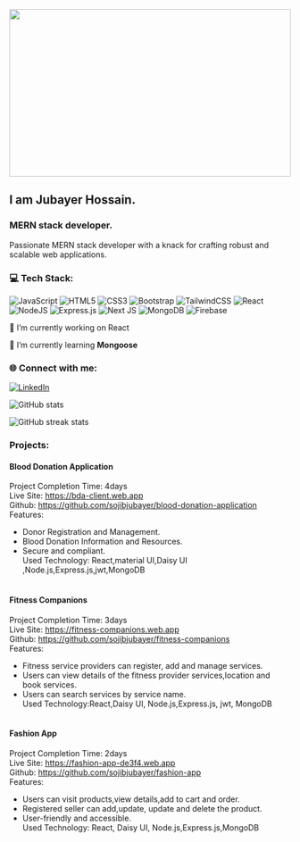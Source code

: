 
<img src="https://i.ibb.co/PCYX9Bq/developer.png" width="100%" height="300px">



## I am Jubayer Hossain. 
###  MERN stack developer.



Passionate MERN stack developer with a knack for crafting robust and scalable web applications.

### 💻 Tech Stack:
![JavaScript](https://img.shields.io/badge/javascript-%23323330.svg?style=for-the-badge&logo=javascript&logoColor=%23F7DF1E) ![HTML5](https://img.shields.io/badge/html5-%23E34F26.svg?style=for-the-badge&logo=html5&logoColor=white) ![CSS3](https://img.shields.io/badge/css3-%231572B6.svg?style=for-the-badge&logo=css3&logoColor=white) ![Bootstrap](https://img.shields.io/badge/bootstrap-%238511FA.svg?style=for-the-badge&logo=bootstrap&logoColor=white) ![TailwindCSS](https://img.shields.io/badge/tailwindcss-%2338B2AC.svg?style=for-the-badge&logo=tailwind-css&logoColor=white) ![React](https://img.shields.io/badge/react-%2320232a.svg?style=for-the-badge&logo=react&logoColor=%2361DAFB) ![NodeJS](https://img.shields.io/badge/node.js-6DA55F?style=for-the-badge&logo=node.js&logoColor=white) ![Express.js](https://img.shields.io/badge/express.js-%23404d59.svg?style=for-the-badge&logo=express&logoColor=%2361DAFB) ![Next JS](https://img.shields.io/badge/Next-black?style=for-the-badge&logo=next.js&logoColor=white) ![MongoDB](https://img.shields.io/badge/MongoDB-%234ea94b.svg?style=for-the-badge&logo=mongodb&logoColor=white) ![Firebase](https://img.shields.io/badge/Firebase-039BE5?style=for-the-badge&logo=Firebase&logoColor=white)




 🔭 I’m currently working on React 

 🌱 I’m currently learning **Mongoose**


### 🌐 Connect with me:
[![LinkedIn](https://img.shields.io/badge/LinkedIn-%230077B5.svg?logo=linkedin&logoColor=white)](https://linkedin.com/in/jubayer-hossain-sojib) 




![GitHub stats](https://github-readme-stats.vercel.app/api?username=sojibjubayer&show_icons=true)  


![GitHub streak stats](https://streak-stats.demolab.com/?user=sojibjubayer)  

### Projects:
#### Blood Donation Application <br>
Project Completion Time: 4days <br>
Live Site: https://bda-client.web.app <br>
Github: https://github.com/sojibjubayer/blood-donation-application <br>
Features: <br>
- Donor Registration and Management.
-	Blood Donation Information and Resources.
-	Secure and compliant. <br>
Used Technology: React,material UI,Daisy UI ,Node.js,Express.js,jwt,MongoDB
<br> <br>

#### Fitness Companions 
Project Completion Time: 3days <br>
Live Site: https://fitness-companions.web.app  <br>
Github: https://github.com/sojibjubayer/fitness-companions  <br>
Features:  <br>
-	Fitness service providers can register, add and manage services.
-	Users can view details of the fitness provider services,location and book services.
-	Users can search services by service name.  <br>
Used Technology:React,Daisy UI, Node.js,Express.js, jwt, MongoDB
<br> <br>

#### Fashion App
Project Completion Time: 2days  <br>
Live Site: https://fashion-app-de3f4.web.app   <br>
Github: https://github.com/sojibjubayer/fashion-app   <br>
Features:   <br>
-	Users can visit products,view details,add to cart and order.
-	Registered  seller can add,update, update and delete the product.
-	User-friendly and accessible.   <br>
Used Technology: React, Daisy UI, Node.js,Express.js,MongoDB













